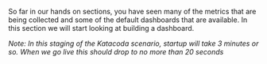 So far in our hands on sections, you have seen many of the metrics that are being collected and some of the default dashboards that are available. In this section we will start looking at building a dashboard.

*Note: In this staging of the Katacoda scenario, startup will take 3 minutes or so. When we go live this should drop to no more than 20 seconds*